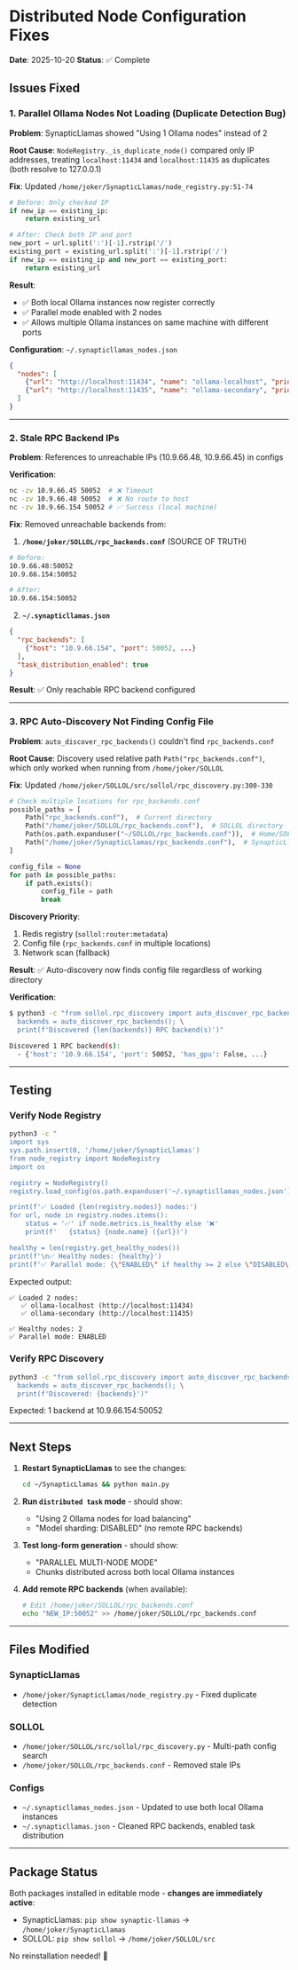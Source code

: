 # Distributed Node Configuration Fixes

**Date**: 2025-10-20
**Status**: ✅ Complete

## Issues Fixed

### 1. Parallel Ollama Nodes Not Loading (Duplicate Detection Bug)

**Problem**: SynapticLlamas showed "Using 1 Ollama nodes" instead of 2

**Root Cause**: `NodeRegistry._is_duplicate_node()` compared only IP addresses, treating `localhost:11434` and `localhost:11435` as duplicates (both resolve to 127.0.0.1)

**Fix**: Updated `/home/joker/SynapticLlamas/node_registry.py:51-74`

```python
# Before: Only checked IP
if new_ip == existing_ip:
    return existing_url

# After: Check both IP and port
new_port = url.split(':')[-1].rstrip('/')
existing_port = existing_url.split(':')[-1].rstrip('/')
if new_ip == existing_ip and new_port == existing_port:
    return existing_url
```

**Result**:
- ✅ Both local Ollama instances now register correctly
- ✅ Parallel mode enabled with 2 nodes
- ✅ Allows multiple Ollama instances on same machine with different ports

**Configuration**: `~/.synapticllamas_nodes.json`
```json
{
  "nodes": [
    {"url": "http://localhost:11434", "name": "ollama-localhost", "priority": 0},
    {"url": "http://localhost:11435", "name": "ollama-secondary", "priority": 0}
  ]
}
```

---

### 2. Stale RPC Backend IPs

**Problem**: References to unreachable IPs (10.9.66.48, 10.9.66.45) in configs

**Verification**:
```bash
nc -zv 10.9.66.45 50052  # ❌ Timeout
nc -zv 10.9.66.48 50052  # ❌ No route to host
nc -zv 10.9.66.154 50052 # ✅ Success (local machine)
```

**Fix**: Removed unreachable backends from:

1. **`/home/joker/SOLLOL/rpc_backends.conf`** (SOURCE OF TRUTH)
```bash
# Before:
10.9.66.48:50052
10.9.66.154:50052

# After:
10.9.66.154:50052
```

2. **`~/.synapticllamas.json`**
```json
{
  "rpc_backends": [
    {"host": "10.9.66.154", "port": 50052, ...}
  ],
  "task_distribution_enabled": true
}
```

**Result**: ✅ Only reachable RPC backend configured

---

### 3. RPC Auto-Discovery Not Finding Config File

**Problem**: `auto_discover_rpc_backends()` couldn't find `rpc_backends.conf`

**Root Cause**: Discovery used relative path `Path("rpc_backends.conf")`, which only worked when running from `/home/joker/SOLLOL`

**Fix**: Updated `/home/joker/SOLLOL/src/sollol/rpc_discovery.py:300-330`

```python
# Check multiple locations for rpc_backends.conf
possible_paths = [
    Path("rpc_backends.conf"),  # Current directory
    Path("/home/joker/SOLLOL/rpc_backends.conf"),  # SOLLOL directory
    Path(os.path.expanduser("~/SOLLOL/rpc_backends.conf")),  # Home/SOLLOL
    Path("/home/joker/SynapticLlamas/rpc_backends.conf"),  # SynapticLlamas
]

config_file = None
for path in possible_paths:
    if path.exists():
        config_file = path
        break
```

**Discovery Priority**:
1. Redis registry (`sollol:router:metadata`)
2. Config file (`rpc_backends.conf` in multiple locations)
3. Network scan (fallback)

**Result**: ✅ Auto-discovery now finds config file regardless of working directory

**Verification**:
```bash
$ python3 -c "from sollol.rpc_discovery import auto_discover_rpc_backends; \
  backends = auto_discover_rpc_backends(); \
  print(f'Discovered {len(backends)} RPC backend(s)')"

Discovered 1 RPC backend(s):
  - {'host': '10.9.66.154', 'port': 50052, 'has_gpu': False, ...}
```

---

## Testing

### Verify Node Registry
```bash
python3 -c "
import sys
sys.path.insert(0, '/home/joker/SynapticLlamas')
from node_registry import NodeRegistry
import os

registry = NodeRegistry()
registry.load_config(os.path.expanduser('~/.synapticllamas_nodes.json'))

print(f'✅ Loaded {len(registry.nodes)} nodes:')
for url, node in registry.nodes.items():
    status = '✅' if node.metrics.is_healthy else '❌'
    print(f'   {status} {node.name} ({url})')

healthy = len(registry.get_healthy_nodes())
print(f'\n✅ Healthy nodes: {healthy}')
print(f'✅ Parallel mode: {\"ENABLED\" if healthy >= 2 else \"DISABLED\"}')"
```

Expected output:
```
✅ Loaded 2 nodes:
   ✅ ollama-localhost (http://localhost:11434)
   ✅ ollama-secondary (http://localhost:11435)

✅ Healthy nodes: 2
✅ Parallel mode: ENABLED
```

### Verify RPC Discovery
```bash
python3 -c "from sollol.rpc_discovery import auto_discover_rpc_backends; \
  backends = auto_discover_rpc_backends(); \
  print(f'Discovered: {backends}')"
```

Expected: 1 backend at 10.9.66.154:50052

---

## Next Steps

1. **Restart SynapticLlamas** to see the changes:
   ```bash
   cd ~/SynapticLlamas && python main.py
   ```

2. **Run `distributed task` mode** - should show:
   - "Using 2 Ollama nodes for load balancing"
   - "Model sharding: DISABLED" (no remote RPC backends)

3. **Test long-form generation** - should show:
   - "PARALLEL MULTI-NODE MODE"
   - Chunks distributed across both local Ollama instances

4. **Add remote RPC backends** (when available):
   ```bash
   # Edit /home/joker/SOLLOL/rpc_backends.conf
   echo "NEW_IP:50052" >> /home/joker/SOLLOL/rpc_backends.conf
   ```

---

## Files Modified

### SynapticLlamas
- `/home/joker/SynapticLlamas/node_registry.py` - Fixed duplicate detection

### SOLLOL
- `/home/joker/SOLLOL/src/sollol/rpc_discovery.py` - Multi-path config search
- `/home/joker/SOLLOL/rpc_backends.conf` - Removed stale IPs

### Configs
- `~/.synapticllamas_nodes.json` - Updated to use both local Ollama instances
- `~/.synapticllamas.json` - Cleaned RPC backends, enabled task distribution

---

## Package Status

Both packages installed in editable mode - **changes are immediately active**:
- SynapticLlamas: `pip show synaptic-llamas` → `/home/joker/SynapticLlamas`
- SOLLOL: `pip show sollol` → `/home/joker/SOLLOL/src`

No reinstallation needed! 🎉
